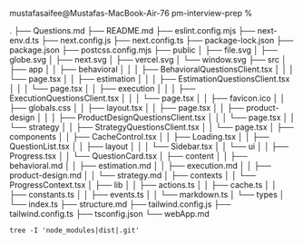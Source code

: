 
mustafasaifee@Mustafas-MacBook-Air-76 pm-interview-prep % 

.
├── Questions.md
├── README.md
├── eslint.config.mjs
├── next-env.d.ts
├── next.config.js
├── next.config.ts
├── package-lock.json
├── package.json
├── postcss.config.mjs
├── public
│   ├── file.svg
│   ├── globe.svg
│   ├── next.svg
│   ├── vercel.svg
│   └── window.svg
├── src
│   ├── app
│   │   ├── behavioral
│   │   │   ├── BehavioralQuestionsClient.tsx
│   │   │   └── page.tsx
│   │   ├── estimation
│   │   │   ├── EstimationQuestionsClient.tsx
│   │   │   └── page.tsx
│   │   ├── execution
│   │   │   ├── ExecutionQuestionsClient.tsx
│   │   │   └── page.tsx
│   │   ├── favicon.ico
│   │   ├── globals.css
│   │   ├── layout.tsx
│   │   ├── page.tsx
│   │   ├── product-design
│   │   │   ├── ProductDesignQuestionsClient.tsx
│   │   │   └── page.tsx
│   │   └── strategy
│   │       ├── StrategyQuestionsClient.tsx
│   │       └── page.tsx
│   ├── components
│   │   ├── CacheControl.tsx
│   │   ├── Loading.tsx
│   │   ├── QuestionList.tsx
│   │   ├── layout
│   │   │   └── Sidebar.tsx
│   │   └── ui
│   │       ├── Progress.tsx
│   │       └── QuestionCard.tsx
│   ├── content
│   │   ├── behavioral.md
│   │   ├── estimation.md
│   │   ├── execution.md
│   │   ├── product-design.md
│   │   └── strategy.md
│   ├── contexts
│   │   └── ProgressContext.tsx
│   ├── lib
│   │   ├── actions.ts
│   │   ├── cache.ts
│   │   ├── constants.ts
│   │   ├── events.ts
│   │   └── markdown.ts
│   └── types
│       └── index.ts
├── structure.md
├── tailwind.config.js
├── tailwind.config.ts
├── tsconfig.json
└── webApp.md


```
tree -I 'node_modules|dist|.git'
```